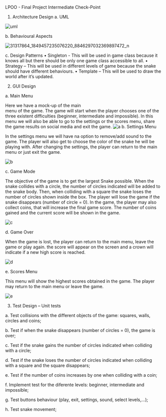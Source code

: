 LPOO - Final Project Intermediate Check-Point

1.	Architecture Design
a.	UML
 
 ![uml](https://user-images.githubusercontent.com/28101797/39429272-4888c704-4c82-11e8-8ec4-12125633ab25.png)

b.	Behavioural Aspects

![31317864_1849457235076220_8846297032369897472_n](https://user-images.githubusercontent.com/28101797/39429299-606d80ee-4c82-11e8-8a51-94633d411122.png)













c.	Design Patterns
•	Singleton - This will be used in game class because it knows all but there should be only one game class accessible to all.
•	Strategy – This will be used  in different levels of game because the snake should have different behaviours.
•	Template – This will be used to draw the world after it’s updated.

2.	GUI Design

a.	Main Menu

Here we have a mock-up of the main                         
menu of the game. The game will start
when the player chooses one of the three
existent difficulties (beginner, intermediate
and impossible). In this menu we will also be able
to go to the settings or the scores menu, share
the game results on social media and exit the
game.
![a](https://user-images.githubusercontent.com/28101797/39429375-9d4a1d6a-4c82-11e8-8ca9-10abf2ae74b6.png)
b.	Settings Menu

In the settings menu we will have na option
to remove/add sound to the game. The player
will also get to choose the color of the snake he
will be playing with. 
After changing the settings, the player can return
to the main menu or just exit the game.

![b](https://user-images.githubusercontent.com/28101797/39429408-bc0aa0ee-4c82-11e8-9342-59fc8ff6dab0.png)



c.	Game Mode

The objective of the game is to get the largest
Snake possible. When the snake collides with
a circle, the number of circles indicated will be
added to the snake body. Then, when colliding
with a square the snake loses the number of
circles shown inside the box. The player will
lose the game if the snake disappears (number
of circle = 0).
In the game, the player may also collect coins,
 that will increase the final game score. The
 number of coins gained and the current score
 will be shown in the game.

![c](https://user-images.githubusercontent.com/28101797/39429425-c81d36ee-4c82-11e8-954d-fe8c09907a2e.png)





d.	Game Over

 When the game is lost, the player can return
 to the main menu, leave the game or play again.
 the score will appear on the screen and a crown
 will indicate if a new high score is reached. 

![d](https://user-images.githubusercontent.com/28101797/39429461-dbfbfb50-4c82-11e8-858f-62313ff1c050.png)

e.	Scores Menu

This menu will show the highest scores
obtained in the game. The player may
return to the main menu or leave the game.



![e](https://user-images.githubusercontent.com/28101797/39429506-f7e84814-4c82-11e8-8e72-7f249757c739.png)









3.	Test Design – Unit tests

a.	Test collisions with the different objects of the game: squares, walls, circles and coins;

b.	Test if when the snake disappears (number of circles = 0), the game is over;

c.	Test if the snake gains the number of circles indicated when colliding with a circle;

d.	Test if the snake loses the number of circles indicated when colliding with a square and the square disappears;

e.	Test if the number of coins increases by one when colliding with a coin;

f.	Implement test for the diferente levels: beginner, intermediate and impossible;

g.	Test buttons behaviour (play, exit, settings, sound, select levels,…);

h.	Test snake movement;


